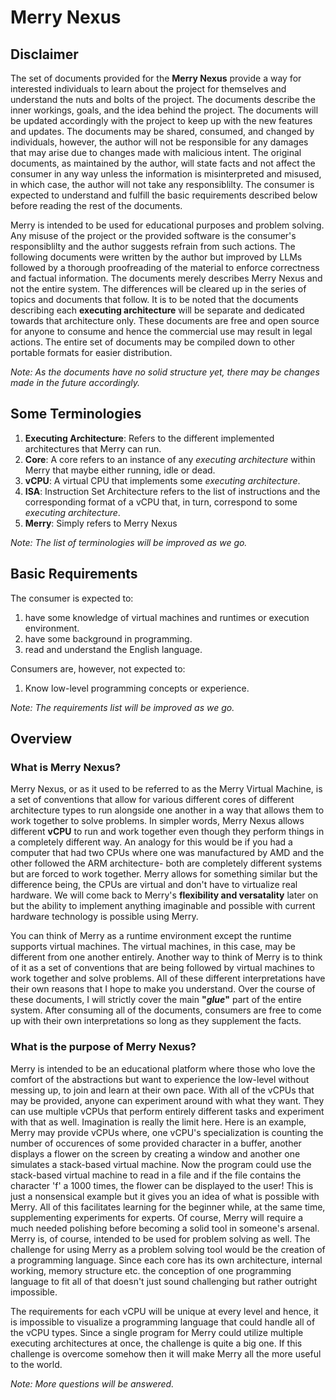 # Merry Nexus

## Disclaimer

The set of documents provided for the **Merry Nexus** provide a way for interested individuals to learn about the project for themselves and understand the nuts and bolts of the project. The documents describe the 
inner workings, goals, and the idea behind the project. The documents will be updated accordingly with the project to keep up with the new features and updates. The documents may be shared, consumed, and changed by 
individuals, however, the author will not be responsible for any damages that may arise due to changes made with malicious intent. The original documents, as maintained by the author, will state facts and not affect the 
consumer in any way unless the information is misinterpreted and misused, in which case, the author will not take any responsiblilty. The consumer is expected to understand and fulfill the basic requirements described
below before reading the rest of the documents. 

Merry is intended to be used for educational purposes and problem solving. Any misuse of the project or the provided software is the consumer's responsiblilty and the author suggests refrain from such actions. The following
documents were written by the author but improved by LLMs followed by a thorough proofreading of the material to enforce correctness and factual information. The documents merely describes Merry Nexus and not the entire
system. The differences will be cleared up in the series of topics and documents that follow. It is to be noted that the documents describing each __executing architecture__ will be separate and dedicated towards that 
architecture only. These documents are free and open source for anyone to consume and hence the commercial use may result in legal actions. The entire set of documents may be compiled down to other portable formats for 
easier distribution.

_Note: As the documents have no solid structure yet, there may be changes made in the future accordingly._  

## Some Terminologies

1. **Executing Architecture**: Refers to the different implemented architectures that Merry can run.
2. **Core**: A core refers to an instance of any _executing architecture_ within Merry that maybe either running, idle or dead.
3. **vCPU**: A virtual CPU that implements some _executing architecture_.
4. **ISA**: Instruction Set Architecture refers to the list of instructions and the corresponding format of a vCPU that, in turn, correspond to some _executing architecture_. 
5. **Merry**: Simply refers to Merry Nexus

_Note: The list of terminologies will be improved as we go._

## Basic Requirements

The consumer is expected to:

1. have some knowledge of virtual machines and runtimes or execution environment.
2. have some background in programming.
3. read and understand the English language.

Consumers are, however, not expected to:

1. Know low-level programming concepts or experience.

_Note: The requirements list will be improved as we go._  

## Overview

### What is Merry Nexus?

Merry Nexus, or as it used to be referred to as the Merry Virtual Machine, is a set of conventions that allow for various different cores of different architecture types to run alongside one another in a way that allows
them to work together to solve problems. In simpler words, Merry Nexus allows different **vCPU** to run and work together even though they perform things in a completely different way. An analogy for this would be if you
had a computer that had two CPUs where one was manufactured by AMD and the other followed the ARM architecture- both are completely different systems but are forced to work together. Merry allows for something similar but
the difference being, the CPUs are virtual and don't have to virtualize real hardware. We will come back to Merry's **flexibility and versatality** later on but the ability to implement anything imaginable and possible 
with current hardware technology is possible using Merry. 

You can think of Merry as a runtime environment except the runtime supports virtual machines. The virtual machines, in this case, may be different from one another entirely. Another way to think of Merry is to think of it
as a set of conventions that are being followed by virtual machines to work together and solve problems. All of these different interpretations have their own reasons that I hope to make you understand. Over the course of 
these documents, I will strictly cover the main **"_glue_"** part of the entire system. After consuming all of the documents, consumers are free to come up with their own interpretations so long as they supplement the 
facts.

### What is the purpose of Merry Nexus?

Merry is intended to be an educational platform where those who love the comfort of the abstractions but want to experience the low-level without messing up, to join and learn at their own pace. With all of the vCPUs that
may be provided, anyone can experiment around with what they want. They can use multiple vCPUs that perform entirely different tasks and experiment with that as well. Imagination is really the limit here. Here is an 
example, Merry may provide vCPUs where, one vCPU's specialization is counting the number of occurences of some provided character in a buffer, another displays a flower on the screen by creating a window and another one
simulates a stack-based virtual machine. Now the program could use the stack-based virtual machine to read in a file and if the file contains the character 'f' a 1000 times, the flower can be displayed to the user! This is
just a nonsensical example but it gives you an idea of what is possible with Merry. All of this facilitates learning for the beginner while, at the same time, supplementing experiments for experts. Of course, Merry will 
require a much needed polishing before becoming a solid tool in someone's arsenal. Merry is, of course, intended to be used for problem solving as well. The challenge for using Merry as a problem solving tool would be 
the creation of a programming language. Since each core has its own architecture, internal working, memory structure etc. the conception of one programming language to fit all of that doesn't just sound challenging but
rather outright impossible.

The requirements for each vCPU will be unique at every level and hence, it is impossible to visualize a programming language that could handle all of the vCPU types. Since a single program for Merry could utilize multiple 
executing architectures at once, the challenge is quite a big one. If this challenge is overcome somehow then it will make Merry all the more useful to the world.

_Note: More questions will be answered._  
